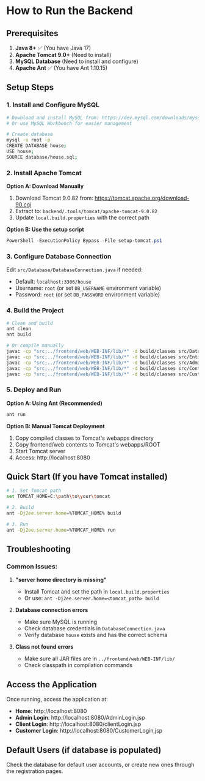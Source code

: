 # How to Run the Backend

## Prerequisites

1. **Java 8+** ✅ (You have Java 17)
2. **Apache Tomcat 9.0+** (Need to install)
3. **MySQL Database** (Need to install and configure)
4. **Apache Ant** ✅ (You have Ant 1.10.15)

## Setup Steps

### 1. Install and Configure MySQL

```bash
# Download and install MySQL from: https://dev.mysql.com/downloads/mysql/
# Or use MySQL Workbench for easier management

# Create database
mysql -u root -p
CREATE DATABASE house;
USE house;
SOURCE database/house.sql;
```

### 2. Install Apache Tomcat

**Option A: Download Manually**
1. Download Tomcat 9.0.82 from: https://tomcat.apache.org/download-90.cgi
2. Extract to: `backend/.tools/tomcat/apache-tomcat-9.0.82`
3. Update `local.build.properties` with the correct path

**Option B: Use the setup script**
```powershell
PowerShell -ExecutionPolicy Bypass -File setup-tomcat.ps1
```

### 3. Configure Database Connection

Edit `src/Database/DatabaseConnection.java` if needed:
- Default: `localhost:3306/house`
- Username: `root` (or set `DB_USERNAME` environment variable)
- Password: `root` (or set `DB_PASSWORD` environment variable)

### 4. Build the Project

```bash
# Clean and build
ant clean
ant build

# Or compile manually
javac -cp "src;../frontend/web/WEB-INF/lib/*" -d build/classes src/Database/DatabaseConnection.java
javac -cp "src;../frontend/web/WEB-INF/lib/*" -d build/classes src/Entity/*.java
javac -cp "src;../frontend/web/WEB-INF/lib/*" -d build/classes src/AdminController/*.java
javac -cp "src;../frontend/web/WEB-INF/lib/*" -d build/classes src/Controller/*.java
javac -cp "src;../frontend/web/WEB-INF/lib/*" -d build/classes src/CustomerController/*.java
```

### 5. Deploy and Run

**Option A: Using Ant (Recommended)**
```bash
ant run
```

**Option B: Manual Tomcat Deployment**
1. Copy compiled classes to Tomcat's webapps directory
2. Copy frontend/web contents to Tomcat's webapps/ROOT
3. Start Tomcat server
4. Access: http://localhost:8080

## Quick Start (If you have Tomcat installed)

```bash
# 1. Set Tomcat path
set TOMCAT_HOME=C:\path\to\your\tomcat

# 2. Build
ant -Dj2ee.server.home=%TOMCAT_HOME% build

# 3. Run
ant -Dj2ee.server.home=%TOMCAT_HOME% run
```

## Troubleshooting

### Common Issues:

1. **"server home directory is missing"**
   - Install Tomcat and set the path in `local.build.properties`
   - Or use: `ant -Dj2ee.server.home=<tomcat_path> build`

2. **Database connection errors**
   - Make sure MySQL is running
   - Check database credentials in `DatabaseConnection.java`
   - Verify database `house` exists and has the correct schema

3. **Class not found errors**
   - Make sure all JAR files are in `../frontend/web/WEB-INF/lib/`
   - Check classpath in compilation commands

## Access the Application

Once running, access the application at:
- **Home**: http://localhost:8080
- **Admin Login**: http://localhost:8080/AdminLogin.jsp
- **Client Login**: http://localhost:8080/clientLogin.jsp
- **Customer Login**: http://localhost:8080/CustomerLogin.jsp

## Default Users (if database is populated)

Check the database for default user accounts, or create new ones through the registration pages.



